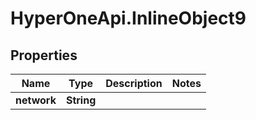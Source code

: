 # HyperOneApi.InlineObject9

## Properties
Name | Type | Description | Notes
------------ | ------------- | ------------- | -------------
**network** | **String** |  | 


